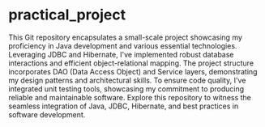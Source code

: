 # practical_project
This Git repository encapsulates a small-scale project showcasing my proficiency in Java development and various essential technologies. Leveraging JDBC and Hibernate, I've implemented robust database interactions and efficient object-relational mapping. The project structure incorporates DAO (Data Access Object) and Service layers, demonstrating my design patterns and architectural skills. To ensure code quality, I've integrated unit testing tools, showcasing my commitment to producing reliable and maintainable software. Explore this repository to witness the seamless integration of Java, JDBC, Hibernate, and best practices in software development.
